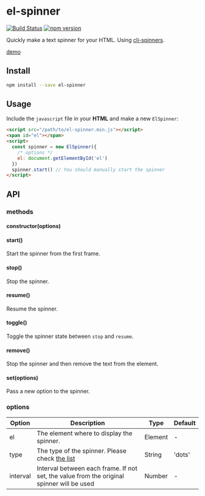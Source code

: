 # el-spinner

[![Build Status](https://travis-ci.org/fralonra/el-spinner.svg?branch=master)](https://travis-ci.org/fralonra/el-spinner)
[![npm version](https://img.shields.io/npm/v/el-spinner.svg)](https://www.npmjs.com/package/el-spinner)

Quickly make a text spinner for your HTML. Using [cli-spinners](https://github.com/sindresorhus/cli-spinners).

[demo](https://fralonra.github.io/el-spinner/demo/)

## Install

```bash
npm install --save el-spinner
```

## Usage

Include the `javascript` file in your **HTML** and make a new `ElSpinner`:
```html
<script src="/path/to/el-spinner.min.js"></script>
<span id="el"></span>
<script>
  const spinner = new ElSpinner({
    /* options */
    el: document.getElementById('el')
  })
  spinner.start() // You should manually start the spinner
</script>
```

## API

### methods

#### constructor(options)

#### start()

Start the spinner from the first frame.

#### stop()

Stop the spinner.

#### resume()

Resume the spinner.

#### toggle()

Toggle the spinner state between `stop` and `resume`.

#### remove()

Stop the spinner and then remove the text from the element. 

#### set(options)

Pass a new option to the spinner.

### options
| Option | Description | Type | Default |
| --- | --- | --- | --- |
| el | The element where to display the spinner. | Element | - |
| type | The type of the spinner. Please check [the list](https://github.com/sindresorhus/cli-spinners/blob/master/spinners.json) | String | 'dots' |
| interval | Interval between each frame. If not set, the value from the original spinner will be used | Number | - |
